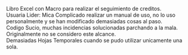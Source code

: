 
Libro Excel con Macro para realizar el seguimiento de creditos.  
Usuaria Lider: Mica
Complicado realizar un manual de uso, no lo uso personalmente y se han modificado demasiadas cosas al paso.  
Codigo Sucio, muchas incidencias solucionadas parchando a la mala.  
Originalmente no se considero este alcance.  
Demasiadas Hojas Temporales cuando se pudo utilizar unicamente una sola.  
